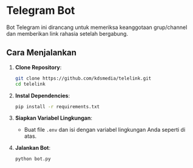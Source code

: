 # Telegram Bot

Bot Telegram ini dirancang untuk memeriksa keanggotaan grup/channel dan memberikan link rahasia setelah bergabung.

## Cara Menjalankan

1. **Clone Repository**:
    ```bash
    git clone https://github.com/kdsmedia/telelink.git
    cd telelink
    ```

2. **Instal Dependencies**:
    ```bash
    pip install -r requirements.txt
    ```

3. **Siapkan Variabel Lingkungan**:
    - Buat file `.env` dan isi dengan variabel lingkungan Anda seperti di atas.

4. **Jalankan Bot**:
    ```bash
    python bot.py
    ```
